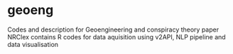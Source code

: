 # geoeng
Codes and description for Geoengineering and conspiracy theory paper
NRClex contains R codes for data aquisition using v2API, NLP pipeline and data visualisation
